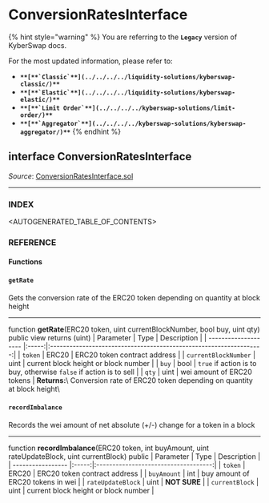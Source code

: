 # ConversionRatesInterface

{% hint style="warning" %}
You are referring to the **`Legacy`** version of KyberSwap docs.

For the most updated information, please refer to:

* **``**[**`Classic`**](../../../../liquidity-solutions/kyberswap-classic/)**``**
* **``**[**`Elastic`**](../../../../liquidity-solutions/kyberswap-elastic/)**``**
* **``**[**`Limit Order`**](../../../../kyberswap-solutions/limit-order/)**``**
* **``**[**`Aggregator`**](../../../../kyberswap-solutions/kyberswap-aggregator/)**``**
{% endhint %}

## interface ConversionRatesInterface

_Source_: [ConversionRatesInterface.sol](https://github.com/KyberNetwork/smart-contracts/blob/master/contracts/sol4/ConversionRatesInterface.sol)

***

### INDEX[​](https://docs.kyberswap.com/Legacy/api-abi/misc/api\_abi-conversionratesinterface#index) <a href="#index" id="index"></a>

\<AUTOGENERATED\_TABLE\_OF\_CONTENTS>

### REFERENCE[​](https://docs.kyberswap.com/Legacy/api-abi/misc/api\_abi-conversionratesinterface#reference) <a href="#reference" id="reference"></a>

#### Functions[​](https://docs.kyberswap.com/Legacy/api-abi/misc/api\_abi-conversionratesinterface#functions) <a href="#functions" id="functions"></a>

#### `getRate`[​](https://docs.kyberswap.com/Legacy/api-abi/misc/api\_abi-conversionratesinterface#getrate) <a href="#getrate" id="getrate"></a>

Gets the conversion rate of the ERC20 token depending on quantity at block height

***

function **getRate**(ERC20 token, uint currentBlockNumber, bool buy, uint qty) public view returns (uint) | Parameter | Type | Description | | -------------------- |:-----:|:------------------------------------------------------------------:| | `token` | ERC20 | ERC20 token contract address | | `currentBlockNumber` | uint | current block height or block number | | `buy` | bool | `true` if action is to buy, otherwise `false` if action is to sell | | `qty` | uint | wei amount of ERC20 tokens | **Returns:**\ Conversion rate of ERC20 token depending on quantity at block height\


#### `recordImbalance`[​](https://docs.kyberswap.com/Legacy/api-abi/misc/api\_abi-conversionratesinterface#recordimbalance) <a href="#recordimbalance" id="recordimbalance"></a>

Records the wei amount of net absolute (+/-) change for a token in a block

***

function **recordImbalance**(ERC20 token, int buyAmount, uint rateUpdateBlock, uint currentBlock) public | Parameter | Type | Description | | ----------------- |:-----:|:------------------------------------:| | `token` | ERC20 | ERC20 token contract address | | `buyAmount` | int | buy amount of ERC20 tokens in wei | | `rateUpdateBlock` | uint | **NOT SURE** | | `currentBlock` | uint | current block height or block number |

